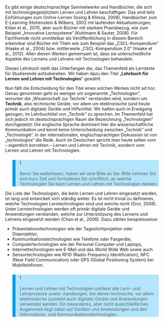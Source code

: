<!-- filename: 01_Einleitung_Lernen_und_Lehren_mit_Technologien.md -->
<!-- title: Einleitung: Lernen und Lehren mit Technologien -->

Es gibt einige deutschsprachige Sammelwerke und Handbücher, die sich mit technologiegestütztem Lernen und Lehren beschäftigen: Das sind teils Einführungen zum Online-Lernen (Issing &amp; Klimsa, 2008), Handbücher zum E-Learning (Hohenstein &amp; Wilbers, 2002 mit laufenden Aktualisierungen; Kilian et al., 2011), aber auch Bücher mit starkem Praxisbezug, wie zum Beispiel „Innovative Lernsysteme“ (Kuhlmann &amp; Sauter, 2008). Für Fachfremde nicht unmittelbar als Veröffentlichung in diesem Bereich erkennbar sind Bücher mit Titeln wie zum Beispiel das „CSCL-Kompendium“ (Haake et al., 2004) bzw. mittlerweile „CSCL-Kompendium 2.0“ (Haake et al., 2012). Allen diesen Werken gemeinsam ist, dass sie unterschiedliche Aspekte des Lernens und Lehrens mit Technologien behandeln.

Dieses Lehrbuch stellt das Unterfangen dar, das Themenfeld als Lerntexte für Studierende aufzubereiten. Wir haben dazu den Titel „**Lehrbuch für Lernen und Lehren mit Technologien**“ gewählt.

Nun fällt die Entscheidung für den Titel eines solchen Werkes nicht ad hoc. Genau genommen geht es weniger um sogenannte „Technologien“, worunter die „Wissenschaft zur Technik“ verstanden wird, sondern um **Technik**, also technische Geräte, vor allem um elektronische (und heute primär auch digitale) Geräte und Hilfsmittel. Wir hatten auch in Erwägung gezogen, im Lehrbuchtitel von „Technik“ zu sprechen. Im Themenfeld hat sich jedoch im deutschsprachigen Raum die Bezeichnung „Technologien“ durchgesetzt: Die englische Sprache dominiert hier die wissenschaftliche Kommunikation und kennt keine Unterscheidung zwischen „Technik“ und „Technologie“. In der internationalen, englischsprachigen Diskussion ist von „technologies“ die Rede. Auch im Deutschen spricht man heute selten vom – eigentlich korrekten – Lernen und Lehren mit Technik, sondern vom Lernen und Lehren mit Technologien.

<blockquote style="background: #B3E5FC; border-left: 10px solid #039BE5">

### !

Bevor Sie weiterlesen, haben wir eine Bitte an Sie: Bitte nehmen Sie sich kurz Zeit und formulieren Sie schriftlich, an welche Technologien Sie beim Lernen und Lehren mit Technologien denken.

</blockquote>

Die Liste der Technologien, die beim Lernen und Lehren eingesetzt werden, ist lang und entwickelt sich ständig weiter. Es ist nicht trivial zu definieren, welche Technologien Lerntechnologien sind und welche nicht (Dror, 2008). Unter Lerntechnologien werden oft primär digitale Geräte und Anwendungen verstanden, welche zur Unterstützung des Lernens und Lehrens eingesetzt werden (Chan et al., 2006). Dazu zählen beispielsweise:

- Präsentationstechnologien wie der Tageslichtprojektor oder Diaprojektor,
- Kommunikationstechnologien wie Telefone oder Faxgeräte,
- Computertechnologien wie der Personal Computer und Laptops,
- Internettechnologien wie E-Mail und das World Wide Web sowie auch
- Sensortechnologien wie RFID (Radio-Frequency Identification), NFC (Near Field Communication) oder GPS (Global Positioning System) bei Mobiltelefonen.

<blockquote style="background: #B3E5FC; border-left: 10px solid #039BE5">

### !

Lernen und Lehren mit Technologien umfasst alle Lern- und Lehrprozesse sowie -handlungen, bei denen technische, vor allem elektronische (zumeist auch digitale) Geräte und Anwendungen verwendet werden. Ein besonderes, aber nicht ausschließliches Augenmerk liegt dabei auf Geräten und Anwendungen und den Informations- und Kommunikationstechnologien.

</blockquote>
